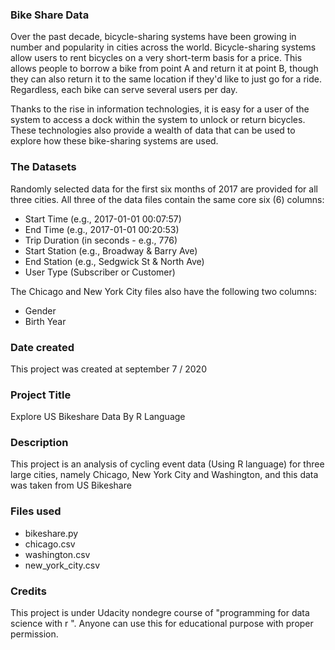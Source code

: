 ### Bike Share Data
Over the past decade, bicycle-sharing systems have been growing in number and popularity in cities across the world. Bicycle-sharing systems allow users to rent bicycles on a very short-term basis for a price. This allows people to borrow a bike from point A and return it at point B, though they can also return it to the same location if they'd like to just go for a ride. Regardless, each bike can serve several users per day.

Thanks to the rise in information technologies, it is easy for a user of the system to access a dock within the system to unlock or return bicycles. These technologies also provide a wealth of data that can be used to explore how these bike-sharing systems are used.

### The Datasets
Randomly selected data for the first six months of 2017 are provided for all three cities. All three of the data files contain the same core six (6) columns:

* Start Time (e.g., 2017-01-01 00:07:57)
* End Time (e.g., 2017-01-01 00:20:53)
* Trip Duration (in seconds - e.g., 776)
* Start Station (e.g., Broadway & Barry Ave)
* End Station (e.g., Sedgwick St & North Ave)
* User Type (Subscriber or Customer)

The Chicago and New York City files also have the following two columns:

* Gender
* Birth Year

### Date created
This project was created at september 7 / 2020

### Project Title
Explore US Bikeshare Data By R Language

### Description
This project is an analysis of cycling event data (Using R language) for three large cities,
namely Chicago, New York City and Washington, and this data was taken from US Bikeshare

### Files used
* bikeshare.py
* chicago.csv
* washington.csv
* new_york_city.csv
### Credits
This project is under Udacity nondegre course of "programming for data science with r ". Anyone can use this for educational purpose with proper permission.

